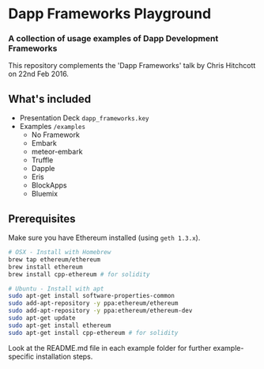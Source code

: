 # Dapp Frameworks Playground

### A collection of usage examples of Dapp Development Frameworks

This repository complements the 'Dapp Frameworks' talk by Chris Hitchcott on 22nd Feb 2016.

## What's included

* Presentation Deck `dapp_frameworks.key`
* Examples `/examples`
  * No Framework
  * Embark
  * meteor-embark
  * Truffle
  * Dapple
  * Eris
  * BlockApps
  * Bluemix

## Prerequisites

Make sure you have Ethereum installed (using `geth 1.3.x`).

```bash
# OSX - Install with Homebrew
brew tap ethereum/ethereum
brew install ethereum
brew install cpp-ethereum # for solidity

# Ubuntu - Install with apt
sudo apt-get install software-properties-common
sudo add-apt-repository -y ppa:ethereum/ethereum
sudo add-apt-repository -y ppa:ethereum/ethereum-dev
sudo apt-get update
sudo apt-get install ethereum
sudo apt-get install cpp-ethereum # for solidity
```

Look at the README.md file in each example folder for further example-specific installation steps.
